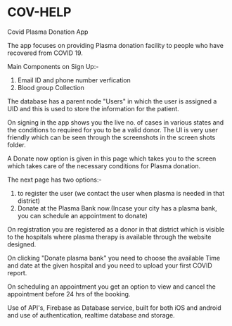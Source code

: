 # COV-HELP

Covid Plasma Donation App

The app focuses on providing Plasma donation facility to people who have recovered from COVID 19. 

Main Components on Sign Up:- 

1) Email ID and phone number verfication
2) Blood group Collection

The database has a parent node "Users" in which the user is assigned a UID and this is used to store the information for the patient.

On signing in the app shows you the live no. of cases in various states and the conditions to required for you to be a valid donor. 
The UI is very user friendly which can be seen through the screenshots in the screen shots folder.

A Donate now option is given in this page which takes you to the screen which takes care of the necessary conditions for Plasma donation.

The next page has two options:-

1) to register the user (we contact the user when plasma is needed in that district)
2) Donate at the Plasma Bank now.(Incase your city has a plasma bank, you can schedule an appointment to donate)

On registration you are registered as a donor in that district which is visible to the hospitals where plasma therapy is available through the website designed.

On clicking "Donate plasma bank" you need to choose the available Time and date at the given hospital and you need to upload your first COVID report.

On scheduling an appointment you get an option to view and cancel the appointment before 24 hrs of the booking.

Use of API's, Firebase as Database service, built for both iOS and android and use of authentication, realtime database and storage. 
    
    
      
    
